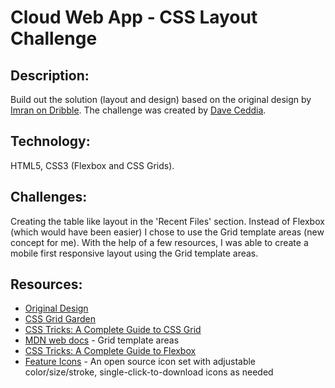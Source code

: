 # Cloud Web App - CSS Layout Challenge 
## Description: 
Build out the solution (layout and design) based on the original design by [Imran on Dribble](https://dribbble.com/shots/10747116-Cloud-Web-App). 
The challenge was created by [Dave Ceddia](https://github.com/dceddia/css-layout-challenge).

## Technology:
HTML5, CSS3 (Flexbox and CSS Grids).

## Challenges:
Creating the table like layout in the 'Recent Files' section. Instead of Flexbox (which would have been easier) I chose to use the Grid template areas (new concept for me). With the help of a few resources, I was able to create a mobile first responsive layout using the Grid template areas. 

## Resources:
- [Original Design](https://dribbble.com/shots/10747116-Cloud-Web-App)
- [CSS Grid Garden](https://cssgridgarden.com/)
- [CSS Tricks: A Complete Guide to CSS Grid](https://css-tricks.com/snippets/css/complete-guide-grid/)
- [MDN web docs](https://developer.mozilla.org/en-US/docs/Web/CSS/grid-template-areas) - Grid template areas
- [CSS Tricks: A Complete Guide to Flexbox](https://css-tricks.com/snippets/css/a-guide-to-flexbox/)
- [Feature Icons](https://feathericons.com/) - An open source icon set with adjustable color/size/stroke, single-click-to-download icons as needed







